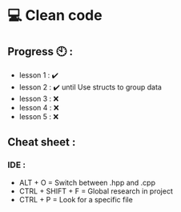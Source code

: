 💻 Clean code 
==
 Progress 🕙 :
 -

*  lesson 1 : ✔️
*  lesson 2 : ✔️ until Use structs to group data  
*  lesson 3 : ❌
*  lesson 4 : ❌  
*  lesson 5 : ❌

Cheat sheet :
-

### IDE : 

* ALT + O = Switch between .hpp and .cpp
* CTRL + SHIFT + F = Global research in project
* CTRL + P = Look for a specific file
#
          
  

          
